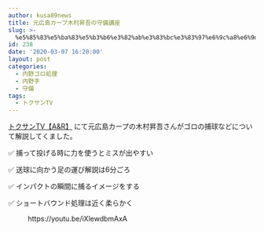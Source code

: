 ```yaml
---
author: kusa89news
title: 元広島カープ木村昇吾の守備講座
slug: >-
  %e5%85%83%e5%ba%83%e5%b3%b6%e3%82%ab%e3%83%bc%e3%83%97%e6%9c%a8%e6%9d%91%e6%98%87%e5%90%be%e3%81%ae%e5%ae%88%e5%82%99%e8%ac%9b%e5%ba%a7
id: 238
date: '2020-03-07 16:20:00'
layout: post
categories:
  - 内野ゴロ処理
  - 内野手
  - 守備
tags:
  - トクサンTV
---
```


[トクサンTV【A&R】](https://www.youtube.com/channel/UCfkM3u-0uSKADDitZLpXcfA) にて元広島カープの木村昇吾さんがゴロの捕球などについて解説してくました。

✅ 捕って投げる時に力を使うとミスが出やすい

✅ 送球に向かう足の運び解説は6分ごろ

✅ インパクトの瞬間に捕るイメージをする

✅ ショートバウンド処理は近く柔らかく

<figure class="wp-block-embed-youtube wp-block-embed is-type-video is-provider-youtube wp-embed-aspect-16-9 wp-has-aspect-ratio">

<div class="wp-block-embed__wrapper">https://youtu.be/iXlewdbmAxA</div>

</figure>